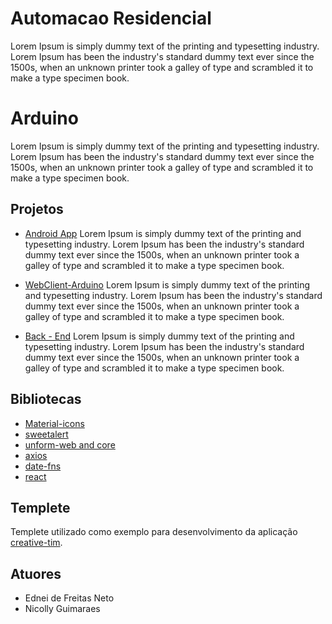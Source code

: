 # Automacao Residencial

Lorem Ipsum is simply dummy text of the printing and typesetting industry. Lorem Ipsum has been the industry's standard dummy text ever since the 1500s, when an unknown printer took a galley of type and scrambled it to make a type specimen book.

# Arduino
Lorem Ipsum is simply dummy text of the printing and typesetting industry. Lorem Ipsum has been the industry's standard dummy text ever since the 1500s, when an unknown printer took a galley of type and scrambled it to make a type specimen book. 

## Projetos

- [Android App](https://github.com/EdneiFNeto/AutomacaoResidencial/tree/develop/App-React) Lorem Ipsum is simply dummy text of the printing and typesetting industry. Lorem Ipsum has been the industry's standard dummy text ever since the 1500s, when an unknown printer took a galley of type and scrambled it to make a type specimen book.

- [WebClient-Arduino](https://github.com/EdneiFNeto/ArduinoProject/tree/main/signal-led) Lorem Ipsum is simply dummy text of the printing and typesetting industry. Lorem Ipsum has been the industry's standard dummy text ever since the 1500s, when an unknown printer took a galley of type and scrambled it to make a type specimen book.


- [Back - End](https://github.com/EdneiFNeto/AutomacaoResidencial/tree/main/back-end) Lorem Ipsum is simply dummy text of the printing and typesetting industry. Lorem Ipsum has been the industry's standard dummy text ever since the 1500s, when an unknown printer took a galley of type and scrambled it to make a type specimen book.

## Bibliotecas

- [Material-icons](https://material.io/)
- [sweetalert](https://sweetalert.js.org/guides/)
- [unform-web and core](https://unform.dev/examples/react-select/)
- [axios](https://github.com/axios/axios)
- [date-fns](https://date-fns.org/docs/Getting-Started)
- [react](https://pt-br.reactjs.org/)

## Templete
Templete utilizado como exemplo para desenvolvimento da aplicação [creative-tim](https://www.creative-tim.com/).

## Atuores
- Ednei de Freitas Neto
- Nicolly Guimaraes
 
